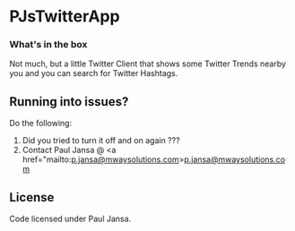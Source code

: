 # PJsTwitterApp


### What's in the box
Not much, but a little Twitter Client that shows some Twitter Trends nearby you and you can search for Twitter
Hashtags.


## Running into issues?
Do the following:
 1. Did you tried to turn it off and on again ???
 2. Contact Paul Jansa @ <a href="mailto:p.jansa@mwaysolutions.com>p.jansa@mwaysolutions.com</a>


## License
Code licensed under Paul Jansa.
